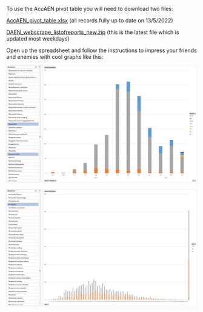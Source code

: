To use the AccAEN pivot table you will need to download two files:

[AccAEN_pivot_table.xlsx](https://github.com/AccAEN/AccessibleAdverseEventNotification/raw/main/data/AccAEN_pivot_table.xlsx) (all records fully up to date on 13/5/2022)

[DAEN_webscrape_listofreports_new.zip](https://github.com/AccAEN/AccessibleAdverseEventNotification/raw/main/data/DAEN_webscrape_listofreports_new.zip) (this is the latest file which is updated most weekdays)

Open up the spreadsheet and follow the instructions to impress your friends and enemies with cool graphs like this:

![AccAEN_pivot_table_eg01](../graphs/AccAEN_pivot_table_eg01.png)

![AccAEN_pivot_table_eg02](../graphs/AccAEN_pivot_table_eg02.png)
